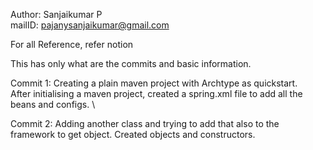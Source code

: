Author: Sanjaikumar P \
mailID: pajanysanjaikumar@gmail.com

For all Reference, refer notion

This has only what are the commits and basic information. 

Commit 1: Creating a plain maven project with Archtype as quickstart.  \
        After initialising a maven project, created a spring.xml file to add all the beans and configs. \

Commit 2: Adding another class and trying to add that also to the framework to get object.
Created objects and constructors. 
